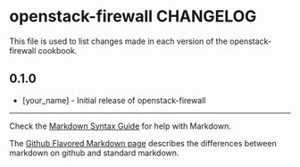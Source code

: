 openstack-firewall CHANGELOG
============================

This file is used to list changes made in each version of the openstack-firewall cookbook.

0.1.0
-----
- [your_name] - Initial release of openstack-firewall

- - -
Check the [Markdown Syntax Guide](http://daringfireball.net/projects/markdown/syntax) for help with Markdown.

The [Github Flavored Markdown page](http://github.github.com/github-flavored-markdown/) describes the differences between markdown on github and standard markdown.
